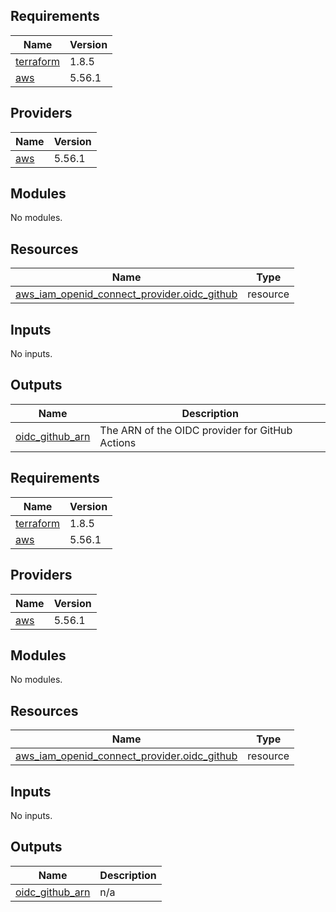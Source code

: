 ## Requirements

| Name | Version |
|------|---------|
| <a name="requirement_terraform"></a> [terraform](#requirement\_terraform) | 1.8.5 |
| <a name="requirement_aws"></a> [aws](#requirement\_aws) | 5.56.1 |
## Providers

| Name | Version |
|------|---------|
| <a name="provider_aws"></a> [aws](#provider\_aws) | 5.56.1 |
## Modules

No modules.
## Resources

| Name | Type |
|------|------|
| [aws_iam_openid_connect_provider.oidc_github](https://registry.terraform.io/providers/hashicorp/aws/5.56.1/docs/resources/iam_openid_connect_provider) | resource |
## Inputs

No inputs.
## Outputs

| Name | Description |
|------|-------------|
| <a name="output_oidc_github_arn"></a> [oidc\_github\_arn](#output\_oidc\_github\_arn) | The ARN of the OIDC provider for GitHub Actions |

<!-- BEGIN_TF_DOCS -->
## Requirements

| Name | Version |
|------|---------|
| <a name="requirement_terraform"></a> [terraform](#requirement\_terraform) | 1.8.5 |
| <a name="requirement_aws"></a> [aws](#requirement\_aws) | 5.56.1 |
## Providers

| Name | Version |
|------|---------|
| <a name="provider_aws"></a> [aws](#provider\_aws) | 5.56.1 |
## Modules

No modules.
## Resources

| Name | Type |
|------|------|
| [aws_iam_openid_connect_provider.oidc_github](https://registry.terraform.io/providers/hashicorp/aws/5.56.1/docs/resources/iam_openid_connect_provider) | resource |
## Inputs

No inputs.
## Outputs

| Name | Description |
|------|-------------|
| <a name="output_oidc_github_arn"></a> [oidc\_github\_arn](#output\_oidc\_github\_arn) | n/a |
<!-- END_TF_DOCS -->